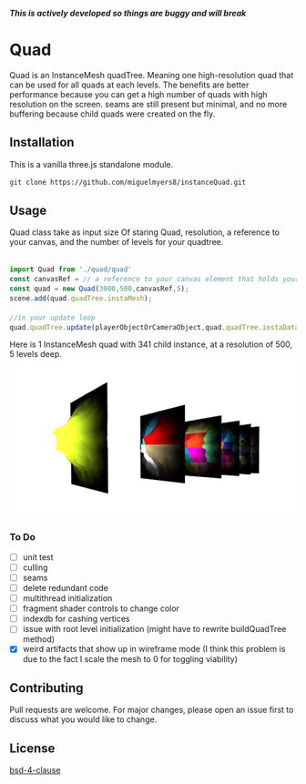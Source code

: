 ***This is actively developed so things are buggy and will break***

# Quad
Quad is an InstanceMesh quadTree. Meaning one high-resolution quad that can be used for all quads at each levels.
The benefits are better performance because you can get a high number of quads with high resolution on the screen.
seams are still present but minimal, and  no more buffering because child quads were created on the fly.


## Installation
This is a vanilla three.js standalone module.

```bash
git clone https://github.com/miguelmyers8/instanceQuad.git
```

## Usage
Quad class take as input size Of staring Quad, resolution, a reference to your canvas, and the number of levels for your quadtree.
```javascript

import Quad from './quad/quad'
const canvasRef = // a reference to your canvas element that holds your gray scaled height map
const quad = new Quad(3000,500,canvasRef,5);
scene.add(quad.quadTree.instaMesh);

//in your update loop
quad.quadTree.update(playerObjectOrCameraObject,quad.quadTree.instaData[0])
```
Here is 1 InstanceMesh quad with 341 child instance, at a resolution of 500, 5 levels deep.
![example](./public/qt6.jpg)

### To Do
- [ ] unit test
- [ ] culling
- [ ] seams
- [ ] delete redundant code
- [ ] multithread initialization
- [ ] fragment shader controls to change color
- [ ] indexdb for cashing vertices
- [ ] issue with root level initialization (might have to rewrite buildQuadTree method)
- [x] weird artifacts that show up in wireframe mode (I think this problem is due to the fact I scale the mesh to 0 for toggling viability)

## Contributing
Pull requests are welcome. For major changes, please open an issue first to discuss what you would like to change.

## License
[bsd-4-clause](choosealicense.com/licenses/bsd-4-clause/)
